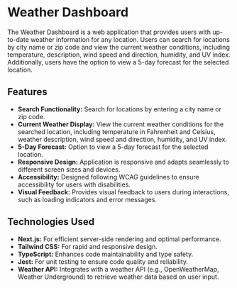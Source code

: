 # Weather Dashboard

The Weather Dashboard is a web application that provides users with up-to-date weather information for any location. Users can search for locations by city name or zip code and view the current weather conditions, including temperature, description, wind speed and direction, humidity, and UV index. Additionally, users have the option to view a 5-day forecast for the selected location.

## Features

- **Search Functionality:** Search for locations by entering a city name or zip code.
- **Current Weather Display:** View the current weather conditions for the searched location, including temperature in Fahrenheit and Celsius, weather description, wind speed and direction, humidity, and UV index.
- **5-Day Forecast:** Option to view a 5-day forecast for the selected location.
- **Responsive Design:** Application is responsive and adapts seamlessly to different screen sizes and devices.
- **Accessibility:** Designed following WCAG guidelines to ensure accessibility for users with disabilities.
- **Visual Feedback:** Provides visual feedback to users during interactions, such as loading indicators and error messages.

## Technologies Used

- **Next.js:** For efficient server-side rendering and optimal performance.
- **Tailwind CSS:** For rapid and responsive design.
- **TypeScript:** Enhances code maintainability and type safety.
- **Jest:** For unit testing to ensure code quality and reliability.
- **Weather API:** Integrates with a weather API (e.g., OpenWeatherMap, Weather Underground) to retrieve weather data based on user input.
